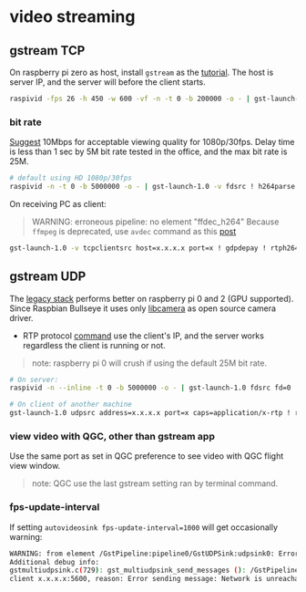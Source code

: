 # video streaming
## gstream TCP
On raspberry pi zero as host, install `gstream` as the [tutorial](https://platypus-boats.readthedocs.io/en/latest/source/rpi/video/video-streaming-gstreamer.html). The host is server IP, and the server will before the client starts. 
```sh
raspivid -fps 26 -h 450 -w 600 -vf -n -t 0 -b 200000 -o - | gst-launch-1.0 -v fdsrc ! h264parse ! rtph264pay config-interval=1 pt=96 ! gdppay ! tcpserversink host=x.x.x.x port=x
```
### bit rate
[Suggest](https://support.google.com/youtube/answer/1722171?hl=en#zippy=%2Cbitrate) 10Mbps for acceptable viewing quality for 1080p/30fps.
Delay time is less than 1 sec by 5M bit rate tested in the office, and the max bit rate is 25M.
```sh
# default using HD 1080p/30fps
raspivid -n -t 0 -b 5000000 -o - | gst-launch-1.0 -v fdsrc ! h264parse ! rtph264pay config-interval=1 pt=96 ! gdppay ! tcpserversink host=x.x.x.x port=x
```
On receiving PC as client:
>  WARNING: erroneous pipeline: no element "ffdec_h264"
Because `ffmpeg` is deprecated, use `avdec` command as this [post](https://www.linkedin.com/pulse/streaming-live-from-pi-camerawith-raspberry-zero-w-pc-mundra/)
```sh
gst-launch-1.0 -v tcpclientsrc host=x.x.x.x port=x ! gdpdepay ! rtph264depay ! avdec_h264 ! videoconvert ! autovideosink sync=false
```
## gstream UDP
The [legacy stack](https://www.raspberrypi.com/documentation/accessories/camera.html#libcamera-and-the-legacy-raspicam-camera-stack) performs better on raspberry pi 0 and 2 (GPU supported). Since Raspbian Bullseye it uses only [libcamera](https://www.raspberrypi.com/documentation/accessories/camera.html#network-streaming) as open source camera driver.
* RTP protocol [command](https://www.raspberrypi.com/documentation/accessories/camera.html#using-rtp) use the client's IP, and the server works regardless the client is running or not.
> note: raspberry pi 0 will crush if using the default 25M bit rate.
```sh
# On server:
raspivid -n --inline -t 0 -b 5000000 -o - | gst-launch-1.0 fdsrc fd=0 ! h264parse ! rtph264pay ! udpsink host=x.x.x.x port=x
```
```sh
# On client of another machine
gst-launch-1.0 udpsrc address=x.x.x.x port=x caps=application/x-rtp ! rtph264depay ! h264parse ! avdec_h264 ! autovideosink
```
### view video with QGC, other than gstream app
Use the same port as set in QGC preference to see video with QGC flight view window.
> note: QGC use the last gstream setting ran by terminal command.
### fps-update-interval
If setting `autovideosink fps-update-interval=1000` will get occasionally warning:
```sh
WARNING: from element /GstPipeline:pipeline0/GstUDPSink:udpsink0: Error sending UDP packets
Additional debug info:
gstmultiudpsink.c(729): gst_multiudpsink_send_messages (): /GstPipeline:pipeline0/GstUDPSink:udpsink0:
client x.x.x.x:5600, reason: Error sending message: Network is unreachable
```